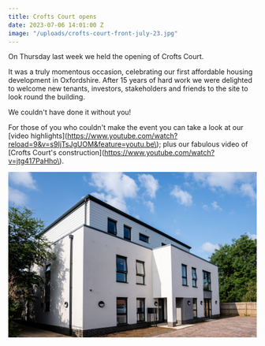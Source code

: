 ```yaml
---
title: Crofts Court opens
date: 2023-07-06 14:01:00 Z
image: "/uploads/crofts-court-front-july-23.jpg"
---
```


On Thursday last week we held the opening of Crofts Court.

It was a truly momentous occasion, celebrating our first affordable housing development in Oxfordshire. After 15 years of hard work we were delighted to welcome new tenants, investors, stakeholders and friends to the site to look round the building.

We couldn't have done it without you!

For those of you who couldn't make the event you can take a look at our [video highlights](https://www.youtube.com/watch?reload=9&v=s9IjTsJgUOM&feature=youtu.be\); plus our fabulous video of [Crofts Court's construction](https://www.youtube.com/watch?v=jtg417PaHho\).


![crofts-court-july23.jpg](/uploads/crofts-court-front-july-23.jpg)